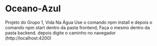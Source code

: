 # Oceano-Azul
Projeto do Grupo 1, Vida Na Água
Use o comando npm install e depois o comando npm start dentro da pasta frontend,
Faça o mesmo dentro da pasta backend.
depois digite o caminho no navegador (http://localhost:4200)
